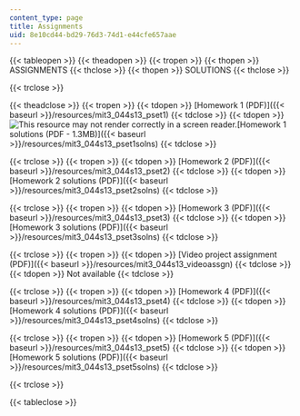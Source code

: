 ```yaml
---
content_type: page
title: Assignments
uid: 8e10cd44-bd29-76d3-74d1-e44cfe657aae
---
```


{{< tableopen >}}
{{< theadopen >}}
{{< tropen >}}
{{< thopen >}}
ASSIGNMENTS
{{< thclose >}}
{{< thopen >}}
SOLUTIONS
{{< thclose >}}

{{< trclose >}}

{{< theadclose >}}
{{< tropen >}}
{{< tdopen >}}
[Homework 1 (PDF)]({{< baseurl >}}/resources/mit3_044s13_pset1)
{{< tdclose >}}
{{< tdopen >}}
![This resource may not render correctly in a screen reader.](/images/inacessible.gif)[Homework 1 solutions (PDF - 1.3MB)]({{< baseurl >}}/resources/mit3_044s13_pset1solns)
{{< tdclose >}}

{{< trclose >}}
{{< tropen >}}
{{< tdopen >}}
[Homework 2 (PDF)]({{< baseurl >}}/resources/mit3_044s13_pset2)
{{< tdclose >}}
{{< tdopen >}}
[Homework 2 solutions (PDF)]({{< baseurl >}}/resources/mit3_044s13_pset2solns)
{{< tdclose >}}

{{< trclose >}}
{{< tropen >}}
{{< tdopen >}}
[Homework 3 (PDF)]({{< baseurl >}}/resources/mit3_044s13_pset3)
{{< tdclose >}}
{{< tdopen >}}
[Homework 3 solutions (PDF)]({{< baseurl >}}/resources/mit3_044s13_pset3solns)
{{< tdclose >}}

{{< trclose >}}
{{< tropen >}}
{{< tdopen >}}
[Video project assignment (PDF)]({{< baseurl >}}/resources/mit3_044s13_videoassgn)
{{< tdclose >}}
{{< tdopen >}}
Not available
{{< tdclose >}}

{{< trclose >}}
{{< tropen >}}
{{< tdopen >}}
[Homework 4 (PDF)]({{< baseurl >}}/resources/mit3_044s13_pset4)
{{< tdclose >}}
{{< tdopen >}}
[Homework 4 solutions (PDF)]({{< baseurl >}}/resources/mit3_044s13_pset4solns)
{{< tdclose >}}

{{< trclose >}}
{{< tropen >}}
{{< tdopen >}}
[Homework 5 (PDF)]({{< baseurl >}}/resources/mit3_044s13_pset5)
{{< tdclose >}}
{{< tdopen >}}
[Homework 5 solutions (PDF)]({{< baseurl >}}/resources/mit3_044s13_pset5solns)
{{< tdclose >}}

{{< trclose >}}

{{< tableclose >}}
